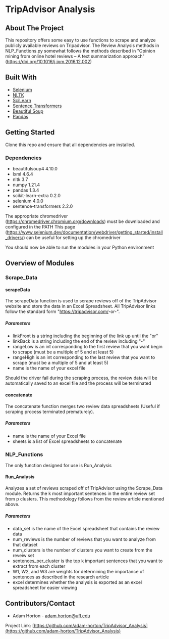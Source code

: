 # TripAdvisor Analysis

## About The Project

This repository offers some easy to use functions to scrape and analyze publicly available reviews on Tripadvisor.
The Review Analysis methods in NLP_Functions.py somewhat follows the methods described in "Opinion mining from online hotel reviews – A text summarization approach" (https://doi.org/10.1016/j.ipm.2016.12.002)


## Built With

* [Selenium](https://selenium-python.readthedocs.io/)
* [NLTK](https://www.nltk.org/)
* [SciLearn](https://scikit-learn.org/stable/)
* [Sentence Transformers](https://www.sbert.net/)
* [Beautiful Soup](https://www.crummy.com/software/BeautifulSoup/bs4/doc/)
* [Pandas](https://pandas.pydata.org/)

## Getting Started

Clone this repo and ensure that all dependencies are installed.

### Dependencies
* beautifulsoup4 4.10.0
* lxml 4.6.4
* nltk 3.7
* numpy 1.21.4
* pandas 1.3.4
* scikit-learn-extra 0.2.0
* selenium 4.0.0
* sentence-transformers 2.2.0

The appropriate chromedriver (https://chromedriver.chromium.org/downloads) must be downloaded and configured in the PATH
This page (https://www.selenium.dev/documentation/webdriver/getting_started/install_drivers/) can be useful for setting up the chromedriver

You should now be able to run the modules in your Python environment

## Overview of Modules

### Scrape_Data

#### scrapeData
The scrapeData function is used to scrape reviews off of the TripAdvisor website and store the data in an Excel Spreadsheet. All TripAdvisor links follow the standard form "https://tripadvisor.com/<Something>-or<number>-<Comapany>". 

##### Parameters
* linkFront is a string including the beginning of the link up until the "or"
* linkBack is a string including the end of the review including "-<Company>"
* rangeLow is an int corresponding to the first review that you want begin to scrape (must be a multiple of 5 and at least 5)
* rangeHigh is an int corresponding to the last review that you want to scrape (must be a multiple of 5 and at least 5)
* name is the name of your excel file

Should the driver fail during the scraping process, the review data will be automatically saved to an excel file and the process will be terminated

#### concatenate
The concatenate function merges two review data spreadsheets (Useful if scraping process terminated prematurely).

##### Parameters
* name is the name of your Excel file
* sheets is a list of Excel spreadsheets to concatenate

### NLP_Functions
The only function designed for use is Run_Analysis

#### Run_Analysis
Analyzes a set of reviews scraped off of TripAdvisor using the Scrape_Data module. Returns the k most important sentences in the entire review set from p clusters. This methodology follows from the review article mentioned above.

##### Parameters
* data_set is the name of the Excel spreadsheet that contains the review data
* num_reviews is the number of reviews that you want to analyze from that dataset
* num_clusters is the number of clusters you want to create from the reveiw set
* sentences_per_cluster is the top k important sentences that you want to extract from each cluster
* W1, W2, and W3 are weights for determining the importance of sentences as described in the research article
* excel determines whether the analysis is exported as an excel spreadsheet for easier viewing



## Contributors/Contact
* Adam Horton - adam.horton@ufl.edu

Project Link: [https://github.com/adam-horton/TripAdvisor_Analysis](https://github.com/adam-horton/TripAdvisor_Analysis)
